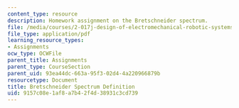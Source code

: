 ```yaml
---
content_type: resource
description: Homework assignment on the Bretschneider spectrum.
file: /media/courses/2-017j-design-of-electromechanical-robotic-systems-fall-2009/9157c08e1af8a7b42f4d38931c3cd739_MIT2_017JF09_p04.pdf
file_type: application/pdf
learning_resource_types:
- Assignments
ocw_type: OCWFile
parent_title: Assignments
parent_type: CourseSection
parent_uid: 93ea44dc-663a-95f3-02d4-4a220966879b
resourcetype: Document
title: Bretschneider Spectrum Definition
uid: 9157c08e-1af8-a7b4-2f4d-38931c3cd739
---
```

